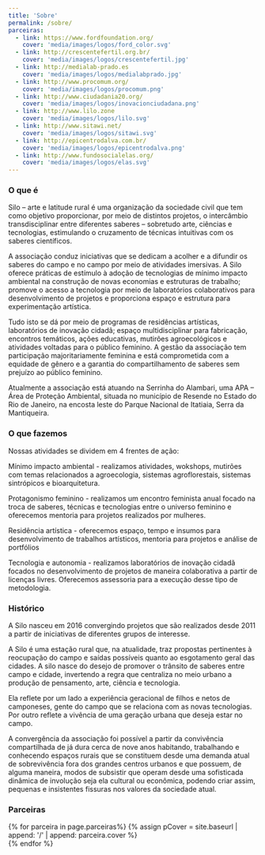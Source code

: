 ```yaml
---
title: 'Sobre'
permalink: /sobre/
parceiras: 
  - link: https://www.fordfoundation.org/
    cover: 'media/images/logos/ford_color.svg' 
  - link: http://crescentefertil.org.br/
    cover: 'media/images/logos/crescentefertil.jpg'
  - link: http://medialab-prado.es
    cover: 'media/images/logos/medialabprado.jpg'
  - link: http://www.procomum.org/
    cover: 'media/images/logos/procomum.png'
  - link: http://www.ciudadania20.org/
    cover: 'media/images/logos/inovacionciudadana.png'
  - link: http://www.lilo.zone
    cover: 'media/images/logos/lilo.svg'  
  - link: http://www.sitawi.net/
    cover: 'media/images/logos/sitawi.svg'
  - link: http://epicentrodalva.com.br/
    cover: 'media/images/logos/epicentrodalva.png'
  - link: http://www.fundosocialelas.org/
    cover: 'media/images/logos/elas.svg'
---
```

<div class="about-section-title-wrapper">
  <h3 class="about-section-title" id="o-que-e">O que é</h3>
</div>
Silo – arte e latitude rural é uma organização da sociedade civil que tem como objetivo proporcionar, por meio de distintos projetos, o intercâmbio transdisciplinar entre diferentes saberes – sobretudo arte, ciências e tecnologias, estimulando o cruzamento de técnicas intuitivas com os saberes científicos. 

A associação conduz iniciativas que se dedicam a acolher e a difundir os saberes do campo e no campo por meio de atividades imersivas. A Silo oferece práticas de estímulo à adoção de tecnologias de mínimo impacto ambiental na construção de novas economias e estruturas de trabalho; promove o acesso a tecnologia por meio de laboratórios colaborativos para desenvolvimento de projetos e proporciona espaço e estrutura para experimentação artística.

Tudo isto se dá por meio de programas de residências artísticas, laboratórios de inovação cidadã; espaço multidisciplinar para fabricação, encontros temáticos, ações educativas, mutirões agroecológicos e atividades voltadas para o público feminino. A gestão da associação tem participação majoritariamente feminina e está comprometida com a equidade de gênero e a garantia do compartilhamento de saberes sem prejuízo ao público feminino.

Atualmente a associação está atuando na Serrinha do Alambari, uma APA – Área de Proteção Ambiental, situada no município de Resende no Estado do Rio de Janeiro, na encosta leste do Parque Nacional de Itatiaia, Serra da Mantiqueira.

<div class="about-section-title-wrapper">
  <h3 class="about-section-title" id="o-que-fazemos">O que fazemos</h3>
</div>
Nossas atividades se dividem em 4 frentes de ação:

<span class="about-subtitle">Mínimo impacto ambiental</span> - realizamos atividades, wokshops, mutirões com temas relacionados a agroecologia, sistemas agroflorestais, sistemas sintrópicos e bioarquitetura.

<span class="about-subtitle">Protagonismo feminino</span> - realizamos um encontro feminista anual focado na troca de saberes,  técnicas e tecnologias entre o universo feminino e oferecemos mentoria para projetos realizados por mulheres.

<span class="about-subtitle">Residência artística</span> - oferecemos espaço, tempo e insumos para desenvolvimento de trabalhos artísticos, mentoria para projetos e análise de portfólios

<span class="about-subtitle">Tecnologia e autonomia</span> - realizamos laboratórios de inovação cidadã focados no desenvolvimento de projetos de maneira colaborativa a partir de licenças livres. Oferecemos assessoria para a execução desse tipo de metodologia.

<!---
<div class="about-section-title-wrapper">
  <h3 class="about-section-title" id="para-quem-fazemos">Para quem fazemos</h3>
</div>
Para quem fazemos?
--->

<div class="about-section-title-wrapper">
  <h3 class="about-section-title" id="historico">Histórico</h3>
</div>
A Silo nasceu em 2016 convergindo projetos que são realizados desde 2011 a partir de iniciativas de diferentes grupos de interesse.

A Silo  é  uma estação rural que, na atualidade, traz propostas pertinentes à reocupação do campo e saídas possíveis quanto ao esgotamento geral das cidades. A silo nasce do desejo de promover o trânsito de saberes entre campo e cidade, invertendo a regra que centraliza no meio urbano a produção de pensamento, arte, ciência e tecnologia.

Ela reflete por um lado a experiência geracional de filhos e netos de camponeses, gente do campo que se relaciona com as novas tecnologias. Por outro reflete a vivência de uma geração urbana que deseja estar no campo.

A convergência da associação foi possível a partir da convivência compartilhada de já dura cerca de nove anos habitando, trabalhando e conhecendo espaços rurais que se constituem desde uma demanda atual de sobrevivência fora dos grandes centros urbanos e que possuem, de alguma maneira, modos de subsistir que operam desde uma sofisticada dinâmica de involução seja ela cultural ou econômica, podendo criar assim, pequenas e insistentes fissuras nos valores da sociedade atual.

<!---
<div class="about-section-title-wrapper">
  <h3 class="about-section-title" id="valores">Valores</h3>
</div>
Valores?
--->
<div class="about-section-title-wrapper">
  <h3 class="about-section-title" id="parceiras">Parceiras</h3>
</div>

 <div class="parceiras-container">
    {% for parceira in page.parceiras%}
      {% assign pCover = site.baseurl | append: '/' | append: parceira.cover %}
    <a href="{{parceira.link}}" target="_blank">
      <div class="parceira-logo" style="background-image: url('{{ pCover }}');"></div>
    </a>
    {% endfor %}
</div>